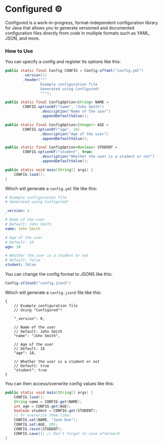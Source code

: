 # Configured ⚙️
Configured is a work-in-progress, format-independent configuration library for Java that allows you to generate 
versioned and documented configuration files directly from code in multiple formats such as YAML, JSON, and more.

### How to Use
You can specify a config and register its options like this:
```java
public static final Config CONFIG = Config.ofYaml("config.yml")
        .version(1)
        .header("""
                Example configuration file
                Generated using Configured!
                """);

public static final ConfigOption<String> NAME = 
        CONFIG.optionOf("name", "John Smith")
                .description("Name of the user")
                .appendDefaultValue();

public static final ConfigOption<Integer> AGE =
        CONFIG.optionOf("age", 18)
                .description("Age of the user")
                .appendDefaultValue();

public static final ConfigOption<Boolean> STUDENT =
        CONFIG.optionOf("student", true)
                .description("Whether the user is a student or not")
                .appendDefaultValue();

public static void main(String[] args) {
    CONFIG.load();
}
```
Which will generate a `config.yml` file like this:
```yaml
# Example configuration file
# Generated using Configured!

_version: 1

# Name of the user
# Default: John Smith
name: John Smith

# Age of the user
# Default: 18
age: 18

# Whether the user is a student or not
# Default: false
student: false
```
You can change the config format to JSON5 like this:
```java
Config.ofJson5("config.json5")
```
Which will generate a `config.json5` file like this:
```json5
{
	// Example configuration file
	// Using "Configured"!

	"_version": 0,

	// Name of the user
	// Default: John Smith
	"name": "John Smith",

	// Age of the user
	// Default: 18
	"age": 18,

	// Whether the user is a student or not
	// Default: true
	"student": true
}
```
You can then access/overwrite config values like this:
```java
public static void main(String[] args) {
    CONFIG.load();
    String name = CONFIG.get(NAME);
    int age = CONFIG.get(AGE);
    boolean student = CONFIG.get(STUDENT);
    // Or overwrite them like:
    CONFIG.set(NAME, "Jane Doe");
    CONFIG.set(AGE, 20);
    CONFIG.reset(STUDENT);
    CONFIG.save(); // Don't forget to save afterward
}
```